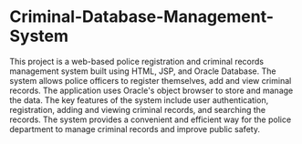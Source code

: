 # Criminal-Database-Management-System

This project is a web-based police registration and criminal records management system built using HTML, JSP, and Oracle Database. The system allows police officers to register themselves, add and view criminal records. The application uses Oracle's object browser to store and manage the data. The key features of the system include user authentication, registration, adding and viewing criminal records, and searching the records. The system provides a convenient and efficient way for the police department to manage criminal records and improve public safety.
